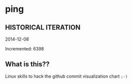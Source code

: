 # ping

## HISTORICAL ITERATION
2014-12-08

Incremented: 6398

## What is this?? 
Linux skills to hack the github commit visualization chart `;-)`
